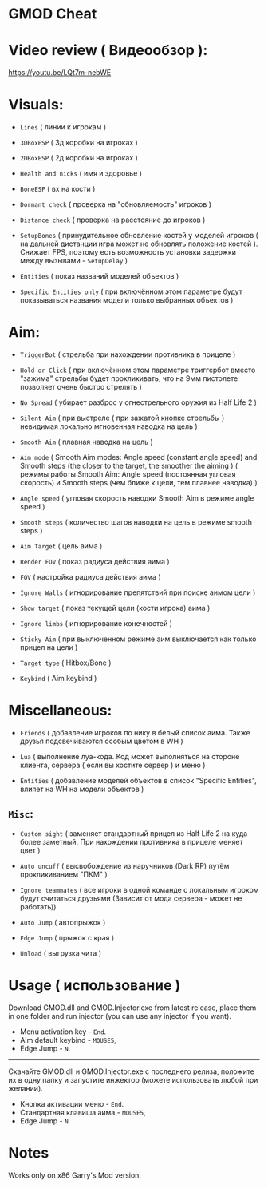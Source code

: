 # GMOD Cheat
# Video review ( Видеообзор ):
https://youtu.be/LQt7m-nebWE
# Visuals: 
  - `Lines` ( линии к игрокам ) 

  - `3DBoxESP` ( 3д коробки на игроках ) 
  
  - `2DBoxESP` ( 2д коробки на игроках )

  - `Health and nicks` ( имя и здоровье )

  - `BoneESP` ( вх на кости )

  - `Dormant check` ( проверка на "обновляемость" игроков )
  
  - `Distance check` ( проверка на расстояние до игроков )
  
  - `SetupBones` ( принудительное обновление костей у моделей игроков ( на дальней дистанции игра может не обновлять положение костей ). Снижает FPS, поэтому есть возможность установки задержки между вызывами - `SetupDelay` )

  - `Entities` (  показ названий моделей объектов )

  - `Specific Entities only` ( при включённом этом параметре будут показываться названия модели только выбранных объектов )

# Aim: 
  - `TriggerBot` ( стрельба при нахождении противника в прицеле ) 

  - `Hold or Click` ( при включённом этом параметре триггербот вместо "зажима" стрельбы будет прокликивать, что на 9мм пистолете позволяет очень быстро стрелять )

  - `No Spread` ( убирает разброс у огнестрельного оружия из Half Life 2 )

  - `Silent Aim` ( при выстреле ( при зажатой кнопке стрельбы ) невидимая локально мгновенная наводка на цель  ) 

  - `Smooth Aim` ( плавная наводка на цель )

  - `Aim mode` ( Smooth Aim modes: Angle speed (constant angle speed) and Smooth steps (the closer to the target, the smoother the aiming ) ( режимы работы Smooth Aim: Angle speed (постоянная угловая скорость) и Smooth steps (чем ближе к цели, тем плавнее наводка) )
  - `Angle speed` ( угловая скорость наводки Smooth Aim в режиме angle speed )
    
  - `Smooth steps` ( количество шагов наводки на цель в режиме smooth steps )

  - `Aim Target` ( цель аима ) 

  - `Render FOV` ( показ радиуса действия аима )

  - `FOV` ( настройка радиуса действия аима ) 

  - `Ignore Walls` ( игнорирование препятствий при поиске аимом цели ) 

  - `Show target` ( показ текущей цели (кости игрока) аима )
  
  - `Ignore limbs` ( игнорирование конечностей )
  
  - `Sticky Aim` ( при выключенном режиме аим выключается как только прицел на цели )
  
  - `Target type` ( Hitbox/Bone )

  - `Keybind` ( Aim keybind )  

# Miscellaneous: 
  - `Friends` ( добавление игроков по нику в белый список аима. Также друзья подсвечиваются особым цветом в WH )
 
  - `Lua` ( выполнение луа-кода. Код может выполняться на стороне клиента, сервера ( если вы хостите сервер ) и меню )
   
  - `Entities` ( добавление моделей объектов в список "Specific Entities", влияет на WH на модели объектов ) 

  ## `Misc`: 

   - `Custom sight` ( заменяет стандартный прицел из Half Life 2 на куда более заметный. При нахождении противника в прицеле меняет цвет ) 

   - `Auto uncuff` ( высвобождение из наручников (Dark RP) путём прокликиванием "ПКМ" ) 

   - `Ignore teammates` ( все игроки в одной команде с локальным игроком будут считаться друзьями (Зависит от мода сервера - может не работать)) 

   - `Auto Jump` ( автопрыжок )
   
   - `Edge Jump` ( прыжок с края ) 
   
   - `Unload` ( выгрузка чита )
# Usage ( использование )
Download GMOD.dll and GMOD.Injector.exe from latest release, place them in one folder and run injector (you can use any injector if you want).

- Menu activation key - `End`.
- Aim default keybind - `MOUSE5`,
- Edge Jump - `N`.
---

Скачайте GMOD.dll и GMOD.Injector.exe с последнего релиза, положите их в одну папку и запустите инжектор (можете использовать любой при желании).

- Кнопка активации меню - `End`.
- Стандартная клавиша аима - `MOUSE5`,
- Edge Jump - `N`.
# Notes 
Works only on x86 Garry's Mod version.
